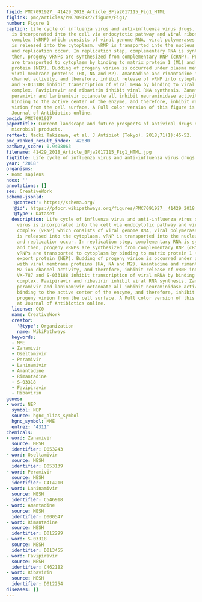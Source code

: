```yaml
---
figid: PMC7091927__41429_2018_Article_BFja2017115_Fig1_HTML
figlink: pmc/articles/PMC7091927/figure/Fig1/
number: Figure 1
caption: Life cycle of influenza virus and anti-influenza virus drugs. Influenza virus
  is incorporated into the cell via endocytotic pathway and viral ribonucleoprotein
  complex (vRNP) which consists of viral genome RNA, viral polymerases and nucleoprotein
  is released into the cytoplasm. vRNP is transported into the nucleus where transcription
  and replication occur. In replication step, complementary RNA is synthesized, and
  then, progeny vRNPs are synthesized from complementary RNP (cRNP). Progeny vRNPs
  are transported to cytoplasm by binding to matrix protein 1 (M1) and nuclear export
  protein (NEP). Budding of progeny virion is occurred under plasma membrane with
  viral membrane proteins (HA, NA and M2). Amantadine and rimantadine inhibit M2 ion
  channel activity, and therefore, inhibit release of vRNP into cytoplasm. VX-787
  and S-033188 inhibit transcription of viral mRNA by binding to viral polymerase
  complex. Favipiravir and ribavirin inhibit viral RNA synthesis. Zanamivir, oseltamivir,
  peramivir and laninamivir octanoate all inhibit neuraminidase activity of NA by
  binding to the active center of the enzyme, and therefore, inhibit release of progeny
  virion from the cell surface. A Full color version of this figure is available at
  Journal of Antibiotics online.
pmcid: PMC7091927
papertitle: Current landscape and future prospects of antiviral drugs derived from
  microbial products.
reftext: Naoki Takizawa, et al. J Antibiot (Tokyo). 2018;71(1):45-52.
pmc_ranked_result_index: '42830'
pathway_score: 0.9408063
filename: 41429_2018_Article_BFja2017115_Fig1_HTML.jpg
figtitle: Life cycle of influenza virus and anti-influenza virus drugs
year: '2018'
organisms:
- Homo sapiens
ndex: ''
annotations: []
seo: CreativeWork
schema-jsonld:
  '@context': https://schema.org/
  '@id': https://pfocr.wikipathways.org/figures/PMC7091927__41429_2018_Article_BFja2017115_Fig1_HTML.html
  '@type': Dataset
  description: Life cycle of influenza virus and anti-influenza virus drugs. Influenza
    virus is incorporated into the cell via endocytotic pathway and viral ribonucleoprotein
    complex (vRNP) which consists of viral genome RNA, viral polymerases and nucleoprotein
    is released into the cytoplasm. vRNP is transported into the nucleus where transcription
    and replication occur. In replication step, complementary RNA is synthesized,
    and then, progeny vRNPs are synthesized from complementary RNP (cRNP). Progeny
    vRNPs are transported to cytoplasm by binding to matrix protein 1 (M1) and nuclear
    export protein (NEP). Budding of progeny virion is occurred under plasma membrane
    with viral membrane proteins (HA, NA and M2). Amantadine and rimantadine inhibit
    M2 ion channel activity, and therefore, inhibit release of vRNP into cytoplasm.
    VX-787 and S-033188 inhibit transcription of viral mRNA by binding to viral polymerase
    complex. Favipiravir and ribavirin inhibit viral RNA synthesis. Zanamivir, oseltamivir,
    peramivir and laninamivir octanoate all inhibit neuraminidase activity of NA by
    binding to the active center of the enzyme, and therefore, inhibit release of
    progeny virion from the cell surface. A Full color version of this figure is available
    at Journal of Antibiotics online.
  license: CC0
  name: CreativeWork
  creator:
    '@type': Organization
    name: WikiPathways
  keywords:
  - MME
  - Zanamivir
  - Oseltamivir
  - Peramivir
  - Laninamivir
  - Amantadine
  - Rimantadine
  - S-03318
  - Favipiravir
  - Ribavirin
genes:
- word: NEP
  symbol: NEP
  source: hgnc_alias_symbol
  hgnc_symbol: MME
  entrez: '4311'
chemicals:
- word: Zanamivir
  source: MESH
  identifier: D053243
- word: Oseltamivir
  source: MESH
  identifier: D053139
- word: Peramivir
  source: MESH
  identifier: C414210
- word: Laninamivir
  source: MESH
  identifier: C546918
- word: Amantadine
  source: MESH
  identifier: D000547
- word: Rimantadine
  source: MESH
  identifier: D012299
- word: S-03318
  source: MESH
  identifier: D013455
- word: Favipiravir
  source: MESH
  identifier: C462182
- word: Ribavirin
  source: MESH
  identifier: D012254
diseases: []
---
```

